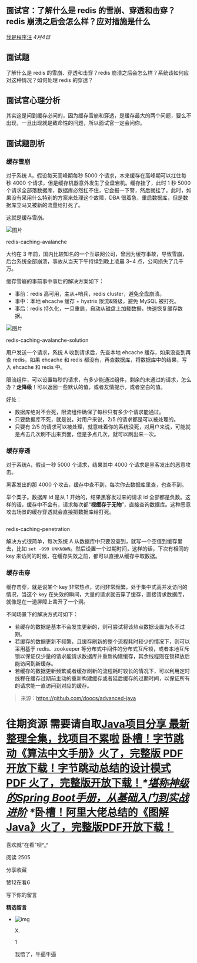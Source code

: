 ## 面试官：了解什么是 redis 的雪崩、穿透和击穿？redis 崩溃之后会怎么样？应对措施是什么

[我是程序汪](javascript:void(0);) *4月4日*





## 面试题

了解什么是 redis 的雪崩、穿透和击穿？redis 崩溃之后会怎么样？系统该如何应对这种情况？如何处理 redis 的穿透？

## 面试官心理分析

其实这是问到缓存必问的，因为缓存雪崩和穿透，是缓存最大的两个问题，要么不出现，一旦出现就是致命性的问题，所以面试官一定会问你。

## 面试题剖析

### 缓存雪崩

对于系统 A，假设每天高峰期每秒 5000 个请求，本来缓存在高峰期可以扛住每秒 4000 个请求，但是缓存机器意外发生了全盘宕机。缓存挂了，此时 1 秒 5000 个请求全部落数据库，数据库必然扛不住，它会报一下警，然后就挂了。此时，如果没有采用什么特别的方案来处理这个故障，DBA 很着急，重启数据库，但是数据库立马又被新的流量给打死了。

这就是缓存雪崩。







![图片](https://mmbiz.qpic.cn/mmbiz_png/8KKrHK5ic6XDgEqLXadxb8EXsfM7sDdiasaicdbYwcflkG63lVmQ17JOAh5c2Ibib3xTvkITbanwsBDggib3Uf3RD5Q/640?wx_fmt=png&tp=webp&wxfrom=5&wx_lazy=1&wx_co=1)



redis-caching-avalanche



大约在 3 年前，国内比较知名的一个互联网公司，曾因为缓存事故，导致雪崩，后台系统全部崩溃，事故从当天下午持续到晚上凌晨 3~4 点，公司损失了几千万。

缓存雪崩的事前事中事后的解决方案如下：

- 事前：redis 高可用，主从+哨兵，redis cluster，避免全盘崩溃。
- 事中：本地 ehcache 缓存 + hystrix 限流&降级，避免 MySQL 被打死。
- 事后：redis 持久化，一旦重启，自动从磁盘上加载数据，快速恢复缓存数据。







![图片](https://mmbiz.qpic.cn/mmbiz_png/8KKrHK5ic6XDgEqLXadxb8EXsfM7sDdias1XyMPK5yicCMGvD3HKUcx8eziabN6AxbccO3IMP18aFX7trQqLc3dadQ/640?wx_fmt=png&tp=webp&wxfrom=5&wx_lazy=1&wx_co=1)



redis-caching-avalanche-solution



用户发送一个请求，系统 A 收到请求后，先查本地 ehcache 缓存，如果没查到再查 redis。如果 ehcache 和 redis 都没有，再查数据库，将数据库中的结果，写入 ehcache 和 redis 中。

限流组件，可以设置每秒的请求，有多少能通过组件，剩余的未通过的请求，怎么办？**走降级**！可以返回一些默认的值，或者友情提示，或者空白的值。

好处：

- 数据库绝对不会死，限流组件确保了每秒只有多少个请求能通过。
- 只要数据库不死，就是说，对用户来说，2/5 的请求都是可以被处理的。
- 只要有 2/5 的请求可以被处理，就意味着你的系统没死，对用户来说，可能就是点击几次刷不出来页面，但是多点几次，就可以刷出来一次。

### 缓存穿透

对于系统A，假设一秒 5000 个请求，结果其中 4000 个请求是黑客发出的恶意攻击。

黑客发出的那 4000 个攻击，缓存中查不到，每次你去数据库里查，也查不到。

举个栗子。数据库 id 是从 1 开始的，结果黑客发过来的请求 id 全部都是负数。这样的话，缓存中不会有，请求每次都“**视缓存于无物**”，直接查询数据库。这种恶意攻击场景的缓存穿透就会直接把数据库给打死。

![图片](data:image/gif;base64,iVBORw0KGgoAAAANSUhEUgAAAAEAAAABCAYAAAAfFcSJAAAADUlEQVQImWNgYGBgAAAABQABh6FO1AAAAABJRU5ErkJggg==)



redis-caching-penetration



解决方式很简单，每次系统 A 从数据库中只要没查到，就写一个空值到缓存里去，比如 `set -999 UNKNOWN`。然后设置一个过期时间，这样的话，下次有相同的 key 来访问的时候，在缓存失效之前，都可以直接从缓存中取数据。

### 缓存击穿

缓存击穿，就是说某个 key 非常热点，访问非常频繁，处于集中式高并发访问的情况，当这个 key 在失效的瞬间，大量的请求就击穿了缓存，直接请求数据库，就像是在一道屏障上凿开了一个洞。

不同场景下的解决方式可如下：

- 若缓存的数据是基本不会发生更新的，则可尝试将该热点数据设置为永不过期。
- 若缓存的数据更新不频繁，且缓存刷新的整个流程耗时较少的情况下，则可以采用基于 redis、zookeeper 等分布式中间件的分布式互斥锁，或者本地互斥锁以保证仅少量的请求能请求数据库并重新构建缓存，其余线程则在锁释放后能访问到新缓存。
- 若缓存的数据更新频繁或者缓存刷新的流程耗时较长的情况下，可以利用定时线程在缓存过期前主动的重新构建缓存或者延后缓存的过期时间，以保证所有的请求能一直访问到对应的缓存。



> 来源：https://github.com/doocs/advanced-java

# **往期资源 需要请自取**[**Java项目分享  最新整理全集，找项目不累啦**](http://mp.weixin.qq.com/s?__biz=Mzg2ODU0NTA2Mw==&mid=2247485989&idx=1&sn=366053a7fbbf25ee1e09bb17890f89d2&chksm=ceabed6df9dc647b8e59779378ad3811ab9a6b149ee65b2b059e1922d08e4f3cf7bb7faa2da3&scene=21#wechat_redirect) [**卧槽！字节跳动《算法中文手册》火了，完整版 PDF 开放下载**！](http://mp.weixin.qq.com/s?__biz=MzA4NzQ0Njc4Ng==&mid=2247492941&idx=1&sn=2ff31fec735d7c5d6f3483c346d5ca69&chksm=903be120a74c68361fd9afad178e7338315041a2cd4459f2165a8faa20e995a3477af3eda2bb&scene=21#wechat_redirect)[字节跳动总结的设计模式 PDF 火了，完整版开放下载！](http://mp.weixin.qq.com/s?__biz=MzA4NzQ0Njc4Ng==&mid=2247490715&idx=2&sn=7f2c5de11bebaecfbaf1ce4b945a4d6f&chksm=903818f6a74f91e0fde557b75bd44adfd5d378612f682aa3eef6766927aebb9e5afc72c91a9e&scene=21#wechat_redirect)***\*[堪称神级的Spring Boot手册，从基础入门到实战进阶](http://mp.weixin.qq.com/s?__biz=MzA4NzQ0Njc4Ng==&mid=2247494170&idx=1&sn=5181a5277946be31478b1b9425c93f63&chksm=903bee77a74c67614b2772248e8b5e912d323bfe42a0e576dd157a4752f5fed88d6b439ec52f&scene=21#wechat_redirect) \****[卧槽！阿里大佬总结的《图解Java》火了，完整版PDF开放下载！](http://mp.weixin.qq.com/s?__biz=MzA4NzQ0Njc4Ng==&mid=2247496297&idx=2&sn=d253dda2160821262d9f6fc1a9a637d0&chksm=903bf604a74c7f126ab936e374a1f22b9b7cb26a7964b6cc837c3f73af516139064e522a1294&scene=21#wechat_redirect)

喜欢就"在看"呗^_^

阅读 2505

分享收藏

赞12在看6

写下你的留言

**精选留言**

- ![img](http://wx.qlogo.cn/mmopen/NBT8VqawBPNv60U8azzkic7vbokJLUGwcp803XibiapPBBXp4mEFudvibXticUCwiaF4NoGvRBUf7JiaYdSRdghtlgGa76IRWDREDEe/96)

  X.

  1

  

  我悟了，牛逼牛逼